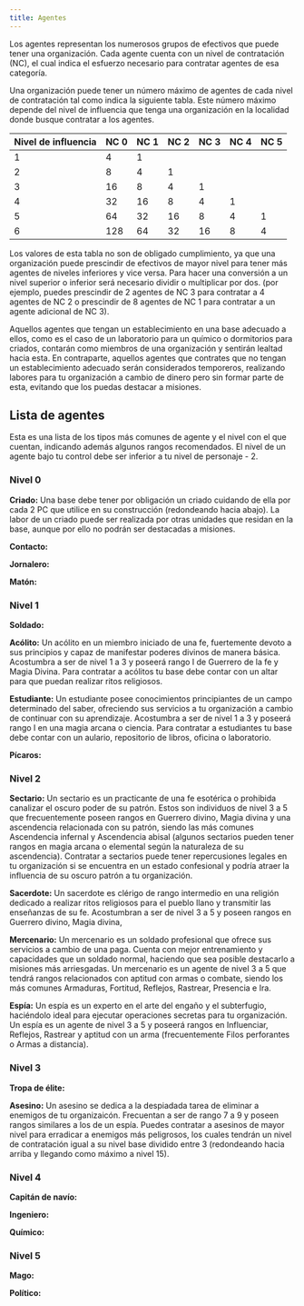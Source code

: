 ```yaml
---
title: Agentes
---
```


Los agentes representan los numerosos grupos de efectivos que puede tener una organización. Cada agente cuenta con un nivel de contratación (NC), el cual indica el esfuerzo necesario para contratar agentes de esa categoría. 

Una organización puede tener un número máximo de agentes de cada nivel de contratación tal como indica la siguiente tabla. Este número máximo depende del nivel de influencia que tenga una organización en la localidad donde busque contratar a los agentes.

| Nivel de influencia | NC 0 | NC 1 | NC 2 | NC 3 | NC 4 | NC 5 |
| ------------------- | ---- | ---- | ---- | ---- | ---- | ---- |
| 1                   | 4    | 1    |      |      |      |      |
| 2                   | 8    | 4    | 1    |      |      |      |
| 3                   | 16   | 8    | 4    | 1    |      |      |
| 4                   | 32   | 16   | 8    | 4    | 1    |      |
| 5                   | 64   | 32   | 16   | 8    | 4    | 1    |
| 6                   | 128  | 64   | 32   | 16   | 8    | 4    |

Los valores de esta tabla no son de obligado cumplimiento, ya que una organización puede prescindir de efectivos de mayor nivel para tener más agentes de niveles inferiores y vice versa. Para hacer una conversión a un nivel superior o inferior será necesario dividir o multiplicar por dos. (por ejemplo, puedes prescindir de 2 agentes de NC 3 para contratar a 4 agentes de NC 2 o prescindir de 8 agentes de NC 1 para contratar a un agente adicional de NC 3). 

Aquellos agentes que tengan un establecimiento en una base adecuado a ellos, como es el caso de un laboratorio para un químico o dormitorios para criados, contarán como miembros de una organización y sentirán lealtad hacia esta. En contraparte, aquellos agentes que contrates que no tengan un establecimiento adecuado serán considerados temporeros, realizando labores para tu organización a cambio de dinero pero sin formar parte de esta, evitando que los puedas destacar a misiones.

## Lista de agentes

Esta es una lista de los tipos más comunes de agente y el nivel con el que cuentan, indicando además algunos rangos recomendados. El nivel de un agente bajo tu control debe ser inferior a tu nivel de personaje - 2.

### Nivel 0

**Criado:**  Una base debe tener por obligación un criado cuidando de ella por cada 2 PC que utilice en su construcción (redondeando hacia abajo). La labor de un criado puede ser realizada por otras unidades que residan en la base, aunque por ello no podrán ser destacadas a misiones. 

**Contacto:**

**Jornalero:**

**Matón:**

### Nivel 1

**Soldado:**

**Acólito:** Un acólito en un miembro iniciado de una fe, fuertemente devoto a sus principios y capaz de manifestar poderes divinos de manera básica. Acostumbra a ser de nivel 1 a 3 y poseerá rango I de Guerrero de la fe y Magia Divina. Para contratar a acólitos tu base debe contar con un altar para que puedan realizar ritos religiosos.

**Estudiante:** Un estudiante posee conocimientos principiantes de un campo determinado del saber, ofreciendo sus servicios a tu organización a cambio de continuar con su aprendizaje. Acostumbra a ser de nivel 1 a 3 y poseerá rango I en una magia arcana o ciencia. Para contratar a estudiantes tu base debe contar con un aulario, repositorio de libros, oficina o laboratorio.

**Pícaros:**

### Nivel 2

**Sectario:** Un sectario es un practicante de una fe esotérica o prohibida canalizar el oscuro poder de su patrón. Estos son individuos de nivel 3 a 5 que frecuentemente poseen rangos en Guerrero divino, Magia divina y una ascendencia relacionada con su patrón, siendo las más comunes Ascendencia infernal y Ascendencia abisal (algunos sectarios pueden tener rangos en magia arcana o elemental según la naturaleza de su ascendencia). Contratar a sectarios puede tener repercusiones legales en tu organización si se encuentra en un estado confesional y podría atraer la influencia de su oscuro patrón a tu organización.

**Sacerdote:** Un sacerdote es clérigo de rango intermedio en una religión dedicado a realizar ritos religiosos para el pueblo llano y transmitir las enseñanzas de su fe. Acostumbran a ser de nivel 3 a 5 y poseen rangos en Guerrero divino, Magia divina, 

**Mercenario:** Un mercenario es un soldado profesional que ofrece sus servicios a cambio de una paga. Cuenta con mejor entrenamiento y capacidades que un soldado normal, haciendo que sea posible destacarlo a misiones más arriesgadas. Un mercenario es un agente de nivel 3 a 5 que tendrá rangos relacionados con aptitud con armas o combate, siendo los más comunes Armaduras, Fortitud, Reflejos, Rastrear, Presencia e Ira.

**Espía:** Un espía es un experto en el arte del engaño y el subterfugio, haciéndolo ideal para ejecutar operaciones secretas para tu organización. Un espía es un agente de nivel 3 a 5 y poseerá rangos en Influenciar, Reflejos, Rastrear y aptitud con un arma (frecuentemente Filos perforantes o Armas a distancia).

### Nivel 3

**Tropa de élite:**

**Asesino:** Un asesino se dedica a la despiadada tarea de eliminar a enemigos de tu organizaicón. Frecuentan a ser de rango 7 a 9 y poseen rangos similares a los de un espía. Puedes contratar a asesinos de mayor nivel para erradicar a enemigos más peligrosos, los cuales tendrán un nivel de contratación igual a su nivel base dividido entre 3 (redondeando hacia arriba y llegando como máximo a nivel 15).

### Nivel 4

**Capitán de navío:**

**Ingeniero:**

**Químico:**

### Nivel 5

**Mago:** 

**Político:**